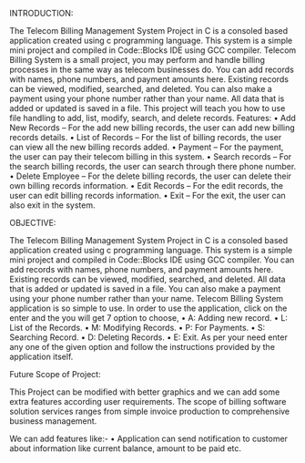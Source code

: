 INTRODUCTION:

The Telecom Billing Management System Project in C is a consoled based application created using c programming language. This system is a simple mini project and compiled in Code::Blocks IDE using GCC compiler. Telecom Billing System is a small project, you may perform and handle billing processes in the same way as telecom businesses do. You can add records with names, phone numbers, and payment amounts here. Existing records can be viewed, modified, searched, and deleted.
You can also make a payment using your phone number rather than your name. All data that is added or updated is saved in a file. This project will teach you how to use file handling to add, list, modify, search, and delete records.
Features:
•	Add New Records – For the add new billing records, the user can add new billing records details.
•	List of Records – For the list of billing records, the user can view all the new billing records added.
•	Payment – For the payment, the user can pay their telecom billing in this system.
•	Search records – For the search billing records, the user can search through there phone number.
•	Delete Employee – For the delete billing records, the user can delete their own billing records information.
•	Edit Records – For the edit records, the user can edit billing records information.
•	Exit – For the exit, the user can also exit in the system.



OBJECTIVE:

The Telecom Billing Management System Project in C is a consoled based application created using c programming language. This system is a simple mini project and compiled in Code::Blocks IDE using GCC compiler. You can add records with names, phone numbers, and payment amounts here. Existing records can be viewed, modified, searched, and deleted. All data that is added or updated is saved in a file. You can also make a payment using your phone number rather than your name.
Telecom Billing System application is so simple to use. In order to use the application, click on the enter and the you will get 7 option to choose,
•	A: Adding new record.
•	L: List of the Records.
•	M: Modifying Records.
•	P: For Payments.
•	S: Searching Record.
•	D: Deleting Records.
•	E: Exit. 
As per your need enter any one of the given option and follow the instructions provided by the application itself.


Future Scope of Project:

This Project can be modified with better graphics and we can add some extra features according user requirements. The scope of billing software solution services ranges from simple invoice production to comprehensive business management.

We can add features like:-
•	Application can send notification to customer about information like current balance, amount to be paid etc.

